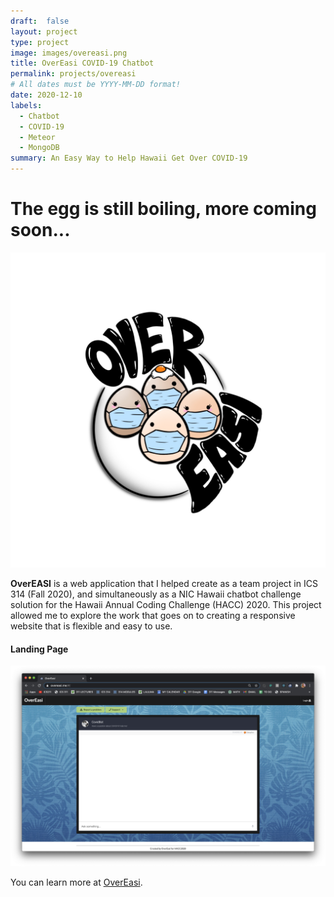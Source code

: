 ```yaml
---
draft:  false
layout: project
type: project
image: images/overeasi.png
title: OverEasi COVID-19 Chatbot
permalink: projects/overeasi
# All dates must be YYYY-MM-DD format!
date: 2020-12-10
labels:
  - Chatbot
  - COVID-19
  - Meteor
  - MongoDB
summary: An Easy Way to Help Hawaii Get Over COVID-19
---
```

# The egg is still boiling, more coming soon...

  <img class="ui centered medium circular image" src="../images/overeasi.png">

**OverEASI** is a web application that I helped create as a team project in ICS 314 (Fall 2020), and simultaneously as a NIC Hawaii chatbot challenge solution for the Hawaii Annual Coding Challenge (HACC) 2020. This project allowed me to explore the work that goes on to creating a responsive website that is flexible and easy to use.

#### Landing Page
  <img class="ui centered image" src="../images/landing.png">

You can learn more at <a href="https://overeasi.github.io/"><i class="large github icon"></i>OverEasi</a>.

